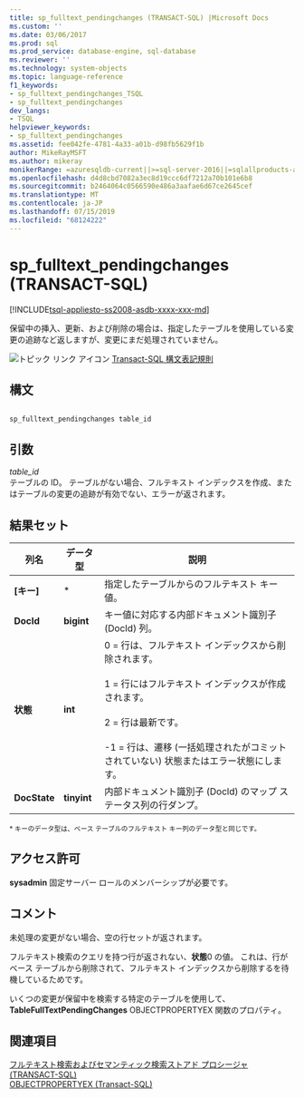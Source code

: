 ```yaml
---
title: sp_fulltext_pendingchanges (TRANSACT-SQL) |Microsoft Docs
ms.custom: ''
ms.date: 03/06/2017
ms.prod: sql
ms.prod_service: database-engine, sql-database
ms.reviewer: ''
ms.technology: system-objects
ms.topic: language-reference
f1_keywords:
- sp_fulltext_pendingchanges_TSQL
- sp_fulltext_pendingchanges
dev_langs:
- TSQL
helpviewer_keywords:
- sp_fulltext_pendingchanges
ms.assetid: fee042fe-4781-4a33-a01b-d98fb5629f1b
author: MikeRayMSFT
ms.author: mikeray
monikerRange: =azuresqldb-current||>=sql-server-2016||=sqlallproducts-allversions||>=sql-server-linux-2017||=azuresqldb-mi-current
ms.openlocfilehash: d4d8cbd7082a3ec8d19ccc6df7212a70b101e6b8
ms.sourcegitcommit: b2464064c0566590e486a3aafae6d67ce2645cef
ms.translationtype: MT
ms.contentlocale: ja-JP
ms.lasthandoff: 07/15/2019
ms.locfileid: "68124222"
---
```

# <a name="spfulltextpendingchanges-transact-sql"></a>sp_fulltext_pendingchanges (TRANSACT-SQL)
[!INCLUDE[tsql-appliesto-ss2008-asdb-xxxx-xxx-md](../../includes/tsql-appliesto-ss2008-asdb-xxxx-xxx-md.md)]

  保留中の挿入、更新、および削除の場合は、指定したテーブルを使用している変更の追跡など返しますが、変更にまだ処理されていません。  
  
 ![トピック リンク アイコン](../../database-engine/configure-windows/media/topic-link.gif "トピック リンク アイコン") [Transact-SQL 構文表記規則](../../t-sql/language-elements/transact-sql-syntax-conventions-transact-sql.md)  
  
## <a name="syntax"></a>構文  
  
```  
  
sp_fulltext_pendingchanges table_id  
```  
  
## <a name="arguments"></a>引数  
 *table_id*  
 テーブルの ID。 テーブルがない場合、フルテキスト インデックスを作成、またはテーブルの変更の追跡が有効でない、エラーが返されます。  
  
## <a name="result-sets"></a>結果セット  
  
|列名|データ型|説明|  
|-----------------|---------------|-----------------|  
|**[キー]**|*|指定したテーブルからのフルテキスト キー値。|  
|**DocId**|**bigint**|キー値に対応する内部ドキュメント識別子 (DocId) 列。|  
|**状態**|**int**|0 = 行は、フルテキスト インデックスから削除されます。<br /><br /> 1 = 行にはフルテキスト インデックスが作成されます。<br /><br /> 2 = 行は最新です。<br /><br /> -1 = 行は、遷移 (一括処理されたがコミットされていない) 状態またはエラー状態にします。|  
|**DocState**|**tinyint**|内部ドキュメント識別子 (Docld) のマップ ステータス列の行ダンプ。|  
  
 <sup>* キーのデータ型は、ベース テーブルのフルテキスト キー列のデータ型と同じです。</sup>  
  
## <a name="permissions"></a>アクセス許可  
 **sysadmin** 固定サーバー ロールのメンバーシップが必要です。  
  
## <a name="remarks"></a>コメント  
 未処理の変更がない場合、空の行セットが返されます。  
  
 フルテキスト検索のクエリを持つ行が返されない、**状態**0 の値。 これは、行がベース テーブルから削除されて、フルテキスト インデックスから削除するを待機しているためです。  
  
 いくつの変更が保留中を検索する特定のテーブルを使用して、 **TableFullTextPendingChanges** OBJECTPROPERTYEX 関数のプロパティ。  
  
## <a name="see-also"></a>関連項目  
 [フルテキスト検索およびセマンティック検索ストアド プロシージャ&#40;TRANSACT-SQL&#41;](../../relational-databases/system-stored-procedures/full-text-search-and-semantic-search-stored-procedures-transact-sql.md)   
 [OBJECTPROPERTYEX &#40;Transact-SQL&#41;](../../t-sql/functions/objectpropertyex-transact-sql.md)  
  
  
